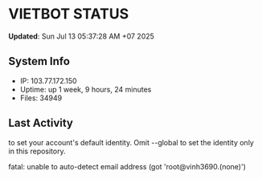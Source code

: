 # VIETBOT STATUS
**Updated**: Sun Jul 13 05:37:28 AM +07 2025

## System Info
- IP: 103.77.172.150
- Uptime: up 1 week, 9 hours, 24 minutes
- Files: 34949

## Last Activity

to set your account's default identity.
Omit --global to set the identity only in this repository.

fatal: unable to auto-detect email address (got 'root@vinh3690.(none)')
